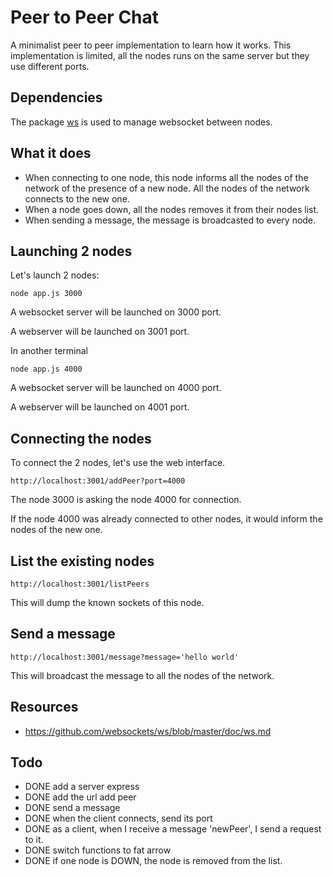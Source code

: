 # Peer to Peer Chat
A minimalist peer to peer implementation to learn how it works.
This implementation is limited, all the nodes runs on the same server
but they use different ports.

## Dependencies
The package [ws](https://www.npmjs.com/package/ws) is used to manage websocket between nodes.

## What it does
- When connecting to one node, this node informs all the nodes of the network of the presence
of a new node. All the nodes of the network connects to the new one.
- When a node goes down, all the nodes removes it from their nodes list.
- When sending a message, the message is broadcasted to every node.

## Launching 2 nodes

Let's launch 2 nodes:

```
node app.js 3000
```
A websocket server will be launched on 3000 port.

A webserver will be launched on 3001 port.

In another terminal
```
node app.js 4000
```
A websocket server will be launched on 4000 port.

A webserver will be launched on 4001 port.

## Connecting the nodes
To connect the 2 nodes, let's use the web interface.
```
http://localhost:3001/addPeer?port=4000
```

The node 3000 is asking the node 4000 for connection.

If the node 4000 was already connected to other nodes, it would inform
the nodes of the new one.

## List the existing nodes
```
http://localhost:3001/listPeers
```
This will dump the known sockets of this node.

## Send a message
```
http://localhost:3001/message?message='hello world'
```
This will broadcast the message to all the nodes of the network.

## Resources
- https://github.com/websockets/ws/blob/master/doc/ws.md

## Todo
- DONE add a server express
- DONE add the url add peer
- DONE send a message
- DONE when the client connects, send its port
- DONE as a client, when I receive a message 'newPeer', I send a request to it.
- DONE switch functions to fat arrow
- DONE if one node is DOWN, the node is removed from the list.
